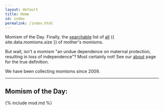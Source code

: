 ```yaml
---
layout: default
title: Home
id: index
permalink: /index.html
---
```

Momism of the Day. Finally, the [searchable](search.html) list of [all](list.html) {{ site.data.momisms.size }} of mother's momisms.

But wait, isn't a momism "an undue dependence on maternal protection, resulting in loss of independence"? Most certainly not! See our [about](about.html) page for the true definition.

We have been collecting momisms since 2009.

<hr>

## Momism of the Day:

{% include mod.md %}
